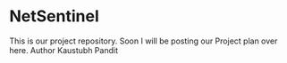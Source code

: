 # NetSentinel
This is our project repository.
Soon I will be posting our Project plan over here.
Author Kaustubh Pandit
